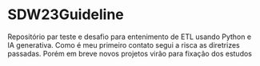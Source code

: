 # SDW23Guideline
Repositório par teste e desafio para entenimento de ETL usando Python e IA generativa. Como é meu primeiro contato segui a risca as diretrizes passadas. Porém em breve novos projetos virão para fixação dos estudos
